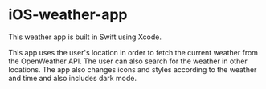 # iOS-weather-app

This weather app is built in Swift using Xcode.

This app uses the user's location in order to fetch the current weather from the OpenWeather API. The user can also search for the weather in other locations. The app also changes icons and styles according to the weather and time and also includes dark mode. 
